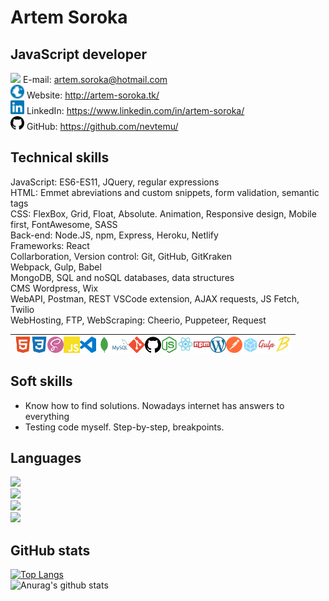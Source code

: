 # Artem Soroka
## JavaScript developer

<img width="22px" src="https://cdn.jsdelivr.net/npm/simple-icons@3.11.0/icons/mail-dot-ru.svg" /> E-mail: artem.soroka@hotmail.com  
<img width="22px" src="./img/globe.svg" /> Website: http://artem-soroka.tk/  
<img width="22px" src="./img/linkedin.svg" /> LinkedIn: https://www.linkedin.com/in/artem-soroka/   
<img width="22px" src="./img/github.svg" /> GitHub: https://github.com/nevtemu/  

## Technical skills
JavaScript: ES6-ES11, JQuery, regular expressions  
HTML: Emmet abreviations and custom snippets, form validation, semantic tags  
CSS: FlexBox, Grid, Float, Absolute. Animation, Responsive design, Mobile first, FontAwesome, SASS  
Back-end: Node.JS, npm, Express, Heroku, Netlify  
Frameworks: React	  
Collarboration, Version control: Git, GitHub, GitKraken  
Webpack, Gulp, Babel  
MongoDB, SQL and noSQL databases, data structures  
CMS Wordpress, Wix  
WebAPI, Postman, REST VSCode extension, AJAX requests, JS Fetch, Twilio  
WebHosting, FTP, WebScraping:	 Cheerio, Puppeteer, Request  

|<img align="left" alt="HTML5" width="26px" src="./img/html5.svg" /><img align="left" alt="CSS3" width="26px" src="./img/css3.svg" /><img align="left" alt="Sass" width="26px" src="./img/sass.svg" /><img align="left" alt="JavaScript" width="26px" src="./img/javascript.svg" /><img align="left" alt="Visual Studio Code" width="26px" src="./img/visualstudiocode.svg" /><img align="left" alt="MongoDB" width="26px" src="./img/mongodb.svg"/><img align="left" alt="mySQL" width="26px" src="./img/mysql.svg"/><img align="left" alt="Git" width="26px" src="./img/git.svg" /><img align="left" alt="GitHub" width="26px" src="./img/github.svg" /><img align="left" alt="Node.JS" width="26px" src="./img/node-dot-js.svg" /><img align="left" alt="React" width="26px" src="./img/react.svg" /><img align="left" alt="NPM" width="26px" src="./img/npm.svg" /><img align="left" alt="Wordpress" width="26px" src="./img/wordpress.svg" /><img align="left" alt="Postman" width="26px" src="./img/postman.svg"/><img align="left" alt="Webpack" width="26px" src="./img/webpack.svg" /><img align="left" alt="Gulp" width="26px" src="./img/gulp.svg" /><img align="left" alt="Babel" width="26px" src="./img/babel.svg" />|
|:--|
  
## Soft skills

- Know how to find solutions. Nowadays internet has answers to everything  
- Testing code myself. Step-by-step, breakpoints.

## Languages

![](https://img.shields.io/badge/Ukrainian-Native-blue?style=flat)  
![](https://img.shields.io/badge/Russian-Native-blue?style=flat)  
![](https://img.shields.io/badge/English-Proficient-blue?style=flat)  
![](https://img.shields.io/badge/Arabic-Intermediate-blue?style=flat)  

## GitHub stats

[![Top Langs](https://github-readme-stats.vercel.app/api/top-langs/?username=nevtemu)](https://github.com/anuraghazra/github-readme-stats)  
![Anurag's github stats](https://github-readme-stats.vercel.app/api?username=nevtemu&hide=stars,issues,contribs)

[website]: http://artem-soroka.tk/
[linkedin]: https://www.linkedin.com/in/artem-soroka/
[github]: https://github.com/nevtemu/

